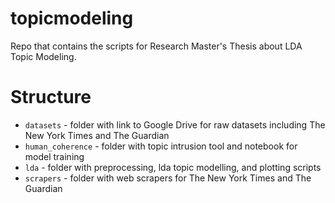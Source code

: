# topicmodeling

Repo that contains the scripts for Research Master's Thesis about LDA Topic Modeling. 

# Structure

- `datasets` - folder with link to Google Drive for raw datasets including The New York Times and The Guardian
- `human_coherence` -  folder with topic intrusion tool and notebook for model training
- `lda` - folder with preprocessing, lda topic modelling, and plotting scripts 
- `scrapers` - folder with web scrapers for The New York Times and The Guardian

